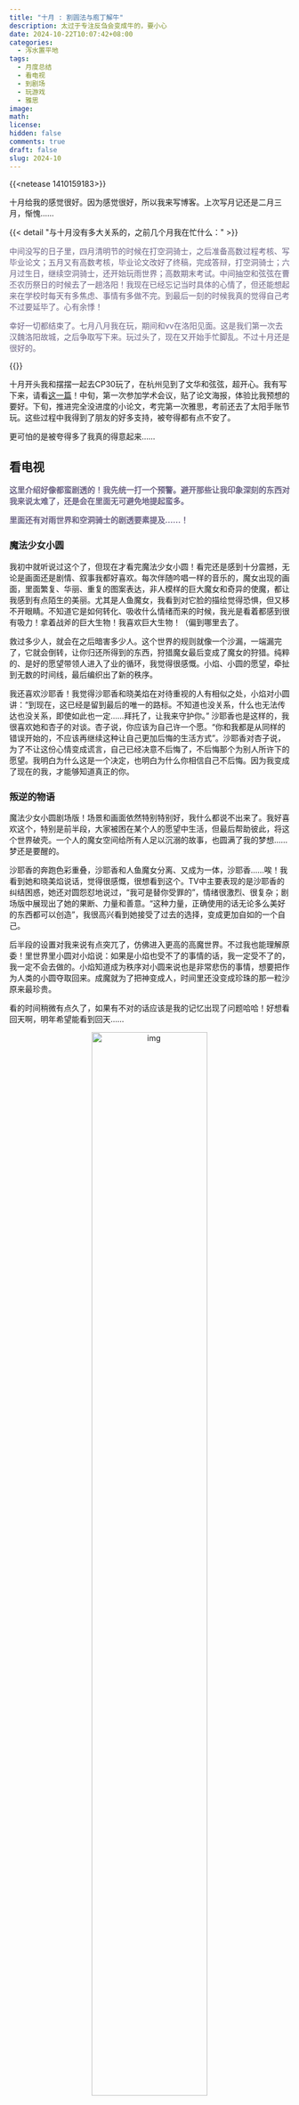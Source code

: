 ```yaml
---
title: "十月 : 割圆法与庖丁解牛"
description: 太过于专注反刍会变成牛的，要小心
date: 2024-10-22T10:07:42+08:00
categories:
  - 泻水置平地
tags:
  - 月度总结
  - 看电视
  - 到剧场
  - 玩游戏
  - 雅思
image: 
math: 
license: 
hidden: false
comments: true
draft: false
slug: 2024-10
---
```


{{<netease 1410159183>}}

十月给我的感觉很好。因为感觉很好，所以我来写博客。上次写月记还是二月三月，惭愧……

{{< detail "与十月没有多大关系的，之前几个月我在忙什么：" >}}

<font color="#6c6485">

中间没写的日子里，四月清明节的时候在打空洞骑士，之后准备高数过程考核、写毕业论文；五月又有高数考核，毕业论文改好了终稿，完成答辩，打空洞骑士；六月过生日，继续空洞骑士，还开始玩雨世界；高数期末考试。中间抽空和弦弦在曹丕农历祭日的时候去了一趟洛阳！我现在已经忘记当时具体的心情了，但还能想起来在学校时每天有多焦虑、事情有多做不完。到最后一刻的时候我真的觉得自己考不过要延毕了。心有余悸！

幸好一切都结束了。七月八月我在玩，期间和vv在洛阳见面。这是我们第一次去汉魏洛阳故城，之后争取写下来。玩过头了，现在又开始手忙脚乱。不过十月还是很好的。

</font>

{{</detail>}}

十月开头我和摆摆一起去CP30玩了，在杭州见到了文华和弦弦，超开心。我有写下来，请看[这一篇](https://jiapingplus.icu/2024/cp30/)！中旬，第一次参加学术会议，贴了论文海报，体验比我预想的要好。下旬，推进完全没进度的小论文，考完第一次雅思，考前还去了太阳手账节玩。这些过程中我得到了朋友的好多支持，被夸得都有点不安了。

更可怕的是被夸得多了我真的得意起来……

## 看电视

<font color="#6c6485">**这里介绍好像都蛮剧透的！我先统一打一个预警。避开那些让我印象深刻的东西对我来说太难了，还是会在里面无可避免地提起蛮多。**

**里面还有对雨世界和空洞骑士的剧透要素提及……！**

</font>



### 魔法少女小圆

我初中就听说过这个了，但现在才看完魔法少女小圆！看完还是感到十分震撼，无论是画面还是剧情、叙事我都好喜欢。每次伴随吟唱一样的音乐的，魔女出现的画面，里面繁复、华丽、重复的图案表达，非人模样的巨大魔女和奇异的使魔，都让我感到有点陌生的美丽。尤其是人鱼魔女，我看到对它脸的描绘觉得恐惧，但又移不开眼睛。不知道它是如何转化、吸收什么情绪而来的时候，我光是看着都感到很有吸力！拿着战斧的巨大生物！我喜欢巨大生物！（偏到哪里去了。

救过多少人，就会在之后暗害多少人。这个世界的规则就像一个沙漏，一端漏完了，它就会倒转，让你归还所得到的东西，狩猎魔女最后变成了魔女的狩猎。纯粹的、是好的愿望带领人进入了业的循环，我觉得很感慨。小焰、小圆的愿望，牵扯到无数的时间线，最后编织出了新的秩序。

我还喜欢沙耶香！我觉得沙耶香和晓美焰在对待重视的人有相似之处，小焰对小圆讲：“到现在，这已经是留到最后的唯一的路标。不知道也没关系，什么也无法传达也没关系，即使如此也一定……拜托了，让我来守护你。” 沙耶香也是这样的，我很喜欢她和杏子的对谈。杏子说，你应该为自己许一个愿。“你和我都是从同样的错误开始的，不应该再继续这种让自己更加后悔的生活方式”。沙耶香对杏子说，为了不让这份心情变成谎言，自己已经决意不后悔了，不后悔那个为别人所许下的愿望。我明白为什么这是一个决定，也明白为什么你相信自己不后悔。因为我变成了现在的我，才能够知道真正的你。

### 叛逆的物语

魔法少女小圆剧场版！场景和画面依然特别特别好，我什么都说不出来了。我好喜欢这个，特别是前半段，大家被困在某个人的愿望中生活，但最后帮助彼此，将这个世界破壳。一个人的魔女空间给所有人足以沉溺的故事，也圆满了我的梦想……梦还是要醒的。

沙耶香的奔跑色彩重叠，沙耶香和人鱼魔女分离、又成为一体，沙耶香……唉！我看到她和晓美焰说话，觉得很感慨，很想看到这个。TV中主要表现的是沙耶香的纠结困惑，她还对圆怨怼地说过，“我可是替你受罪的”，情绪很激烈、很复杂；剧场版中展现出了她的果断、力量和善意。“这种力量，正确使用的话无论多么美好的东西都可以创造”，我很高兴看到她接受了过去的选择，变成更加自如的一个自己。

后半段的设置对我来说有点突兀了，仿佛进入更高的高魔世界。不过我也能理解原委！里世界里小圆对小焰说：如果是小焰也受不了的事情的话，我一定受不了的，我一定不会去做的。小焰知道成为秩序对小圆来说也是非常悲伤的事情，想要把作为人类的小圆夺取回来。成魔就为了把神变成人，时间里还没变成珍珠的那一粒沙原来最珍贵。

看的时间稍微有点久了，如果有不对的话应该是我的记忆出现了问题哈哈！好想看回天啊，明年希望能看到回天……

<center>
    <figure>
        <img src="/img/2024-10/1.png" alt="img" style="width:70%;">
    </figure>
</center>

### 黑白厨师

韩综。好看好看，讲很多厉害的人做饭，名字的来源是节目把厨师按照有名、成就之类的考量分成黑白两个阶级。不过两边人数平衡后，后半场就几乎没有那种阶级感了。我是一直把它当做菜节目看的。

这个节目对我来说特殊的地方在于，他们对食物的讲解和评价很微妙，我看着频频点头：我对同人也是这样的观点……比如讲鲷鱼干萝卜缨高汤，浓醇清甜，爽口而不常见。这不就是我读同人的感受（。

前两三集里我喜欢冬日西瓜沙拉料理和萝卜排。前者的厨师是一个很讲究科技的人，冬日西瓜沙拉料理就有很震撼也很戏剧的效果，把西瓜和糖浆放一起抽真空，让冬天的西瓜变甜。后面的黑白汤匙对决里，两方厨师都要用紫苏籽油做菜，他使用液态氮和超高速搅拌机，把紫苏籽油做成冰淇淋甜点，这种料理对战紫苏籽油萝卜排，就很有看头。

萝卜真的很大道至简，萝卜排就是一块厚萝卜。作者也很好玩，先是讲参加比赛什么的都是虚无，然后：什么时候离开我都无所谓。要是被淘汰我大概一年不上网就好。笑死……“这道菜非常忠于原则，好好呈现了食物的味道”，就，也是我喜欢的同人风格啊朋友们！后面到崔铉硕继续做萝卜，“把萝卜泡在酱油里放进真空机，真空密封，这样酱油就会快速入味”。我：又来，难道这就是料理现在研究的手法。70分钟内呈现出室温熟成两天的腌萝卜口感。把冬天的西瓜变成夏天应季的口感。料理有的时候是偷天换日的技术，哇……

也是有液氮。辣椒酱加入果汁搅拌，只取香气；然后再用液氮把它做成泡沫状，过程十分分子料理。用意是，酱汁吃下去之后就没有任何辣椒酱味道，很清淡、很鲜明。另一道需要用到三酱的餐品是李爱德华做的。点评是，“我本来以为它的味道会非常浓郁，但它不管是酱油味，还是大酱味跟辣椒酱味，都是淡淡的而已。”哎呀我就想要自己的同人达到这种质感！三酱齐下，却十分轻盈！

节目里有一些能用到的知识。比如煎过的萝卜有刺激食欲的效果。但这真的是真的吗我不知道，我一直持之以恒地不喜欢吃萝卜。还有把肉炖软烂，然后用煮软的马铃薯做点缀；把马铃薯泥覆盖在上面的话，肉就不会冷掉，还能赋予它新的风味。

说起来我很好奇试吃之后剩下的饭要怎么处理。每一个都看着好想吃……


黑厨师队还是可看性更高一些。像他们说的，白厨师的基础性工作做得更少（?）团体战时主厨之间观点和做菜都很鲜明，就很难协调。比如主厨对土豆的处理就不一样！有的人想要酱汁，有的人想要马铃薯泥哈哈哈。土豆在我心中是很重要的食物，做法很多样，可以充当的角色也很多样。所以我又觉得他们吵得也有道理。沟通真是微妙的一件事！

便利商店战比起本事，更多是有趣，有好多泡面灵感就是了！我其实对那道便利店提拉米苏有一点疑惑，因为我觉得奶油面包的奶油不好吃……！更多的是那种植物奶油吧，还是说可能再打发会变得好吃？

<br/>

最后快到尾声的环节里，郑智善做人生料理，充满细致、华丽的要求。她说的是，只需要一个炒锅，一只汤勺还有一把刀，就能做出所有华丽的料理。是技术让她在那个厨房里都是男性的环境中坚持下来，“我对此感到很自豪”。崔铉硕的意大利面花样也超多……萌……锥形真的很像蛤蜊，原来用意是让它像面疙瘩一样，厚薄吃起来有不同的感觉。做别人不做的、有趣的料理，很符合他在节目上一贯的做法。本来第一面时以为他很阴沉来着！

然后是，李爱德华！很有看头的无限豆腐地狱！豆腐是扇贝，豆腐是芝士，豆腐可以做成炸鸡，豆腐很像卡仕达，豆腐柔软的口感让人联想到烤布蕾。这太奇妙了哈哈哈，就像三星说的，李的思维方式不同。他做拌饭饭团的那轮试吃，评委问，这个不用拌还是拌饭吗？这个应该用叉子还是勺子吃？这就是认同感的问题，“我可以体会你有多混乱。我现在也是这样。”我在屏幕前：拌饭加生鱼鲔鱼，听起来就好好吃啊……总之我蛮喜欢他的菜，也喜欢他的故事！很好的结语，“你有一个很棒的名字，而这是很符合那个名字的一道料理。”

我的感官被打磨了，对食物有了更多的认识！然后我想，我现在写同人会比以前做得更好哈哈哈。

### 思想验证区域

韩综。有时候看着好累，但也没有说不喜欢。我看这个时，是在内心衡量一下自己的立场大致在什么位置，然后选择最相近的人来看？同时也关注那些很不相同的人。看的时候经常：真的有这样的人啊，原来他们是这样、那样想。这个节目把不同政治光谱、倾向维度的人聚在一起，组成一个小社会一样生活，就像做实验。人与人之间的道理和反应好复杂，要考虑的地方太多了。它把相处展现得非常清晰，机制也配合得淋漓尽致，大家是纠结着选择一个方向，这样没法理解地生活在一起的。

我还意外看到了一点曾经生活中出现的情况，原来那是好微观的政治景观。

有时自己看得唉声叹气的！场外的相关视频里，有一个叫，“和河美娜一起看思想验证区域”，看完那个我才感觉自己彻底地轻松下来了，超喜欢。看完人群说话、争论、剖白，我心里还是最亲近那个，我知道靠近了内心会感到安定和平静的人。

### 希尔达 

希尔达有三季和一部电影“希尔达与山怪王”，我在十月末和十一月初把它们全部看完了。希尔达里有精灵，有山怪，巨人、龙，总之充满了北欧童话风格，画面也非常非常漂亮和谐。希尔达的头发是蓝色的，到了黄昏时，会被画成紫色，诸如此类的色彩用得超级美丽。

<center>
    <figure>
        <img src="/img/2024-10/4.png"  style="width:70%;">
    </figure>
</center>

里面人物也设计得十分好！希尔达、乔安娜、枝枝、精灵、雷鸟，好喜欢她们串起来的单元故事啊。还有女巫群体，弗里达学习成为女巫的故事也很让我快乐，知识像魔法一样，知识好迷人啊……

我好喜欢希尔达中的巨人篇。之前打雨世界饕餮线让我很震撼的地方，和这里所展现的东西是有相似之处的。蛞蝓猫生活在自然的大树上，树顶云后是耸立着、运行着的巨构建筑。太震撼了，是像希尔达初见森林巨人那样的无言……希尔达的故事里要更拥挤一点。巨人只是走路，就会毁坏人类的生活，人类对它们来说太小、太小了。木头人向希尔达介绍巨人时，谈到它们种族从地面上消失，说：“It just wasn't their world anymore.”

<center>
    <figure>
        <img src="/img/2024-10/3.png"  style="width:70%;">
    </figure>
</center>

世界变得太小了，这已经不是适合它们生存的那个世界了。世界的变化为巨人做出决定，到最后一切只是顺其自然。我好喜欢……我一直偏爱有关庞然大物的故事！空洞骑士里的沃姆是一种巨虫，王国边缘就是它的尸体，那里无止境地下着大雪，其实都是它的余烬。巴冬讲述它：“随着它这样的生物逝去，世界也变小了许多。”

那些巨人、巨魔、虫子、迭代器。世界无法再容纳它们，世界变小了许多。

## 到剧场

### 翻山海

这个剧依然是有一些显而易见的尴尬和吵架，一开头就开始吵架了！人群中大的吵完小的吵，我忍一下，我又忍一下。到后半场不吵了我就更开心，中间有一段跳舞形式，像歌舞青春片，天啊我超喜欢……此处有许多bug，比如周苔怎么突然就会跳舞了，什么时候会的；但是我不管了周苔我好喜欢你，你要是真的生活在圣卢西亚就好了。后面一章，第五青穿着工装背心出来，我当即发誓不管你们台词说了什么我都会原谅的，我要看这个。

<center>
    <figure>
        <img src="/img/2024-10/2.jpeg"  style="width:70%;">
        <figcaption>就是画里的这一段！在局里出现得有点突兀，但我好喜欢。</figcaption>
    </figure>
</center>

不同于那种“教练我要打篮球”的剧情，篮球在这个剧里是最不重要的事情了，或者说是引子吧。没人一开始就想打篮球。大家的过去和想打篮球这件事相比，是不是这件后来想要的事情还是太少、太轻了？打篮球这件事都这么难这么难，是不是这个世界上有些事情不对得太重了？

剧里全场只有一个男演员，超好的，比男的为校为家为国一路吵架好看多了。虽然我还是觉得一开头那个吵架太过度了，一开场我就愣住：妹妹偷走家里的金条出国读康奈尔大学，读到博士还剩最后一年决定辍学回来教大家打篮球。我：你就一年毕业了！都偷金条出来上学了，你读完这一年嘛！！还有一段是，养母当时选择让姐姐出国不让妹妹出国是怕妹太辛苦，我皱眉，我看不出这样的爱和理由。搞得后面姐妹和解都特别突兀，原谅得很快，显得年轻做的错事特别淡，那么那么多年的苦转瞬成尘。可能是剧的时间和体量问题吧。

一些大概念大名词过去之后，缓和气氛或者轻松的插曲的部分是我最喜欢的部分，可以暂时假装她们真的就是一些校园烦恼。周苔去演Tess那一段太萌了好吗，我就是来看穿裤子穿西装戴帽子跳爵士舞的，只要给我看这个我还有什么能说的……明信片上画的是裙子！如果是裤子就更好了。

王小欢在庭前演……，在翻山海里演周苔。没有老公是多么重要啊啊啊，周苔太萌了。我太喜欢了！没有缘由的！全是自己的个人爱好！

最后话剧结尾，谢宝花把订婚的镯子扔掉了。宝花不再为对象打篮球了！宝花想，能运球就能运命，这都是女子的事情。 这就像你的女性朋友终于不说她的男朋友，她和你聊的东西不是男的了，超开心……

以及翻山海的场刊很好看，按民国报纸刊物的式样设计，里面藏了很多小彩蛋。穿插小画也可爱，又给了我一些制品灵感（?）

## 玩游戏

### 雨世界

<font color="#6c6485">

**这一篇配的音乐是，雨世界开局播放的背景音乐。**

</font>

我六月份开始玩雨世界，因为是海胆送我的生日礼物。一晃到这个月，我已经打完本作加上DLC的八条线，都开始玩mod猫了；还学习了一下开发者工具。雨世界真好玩啊，我已经离不开这个游戏了！但它又不是通俗意义上的好玩，我现在打着打着也会受苦受难，愤怒地关掉界面。雨世界是个复杂的游戏，这么说比较贴切吧！复杂的动作系统，复杂的生态、生物，是一个充满随机性的世界。

我又要重复一遍它可能会劝退人的地方：你是一只蛞蝓猫，需要避开蜥蜴、秃鹫等捕食者，因为你在生态链的低位，很难击败它们；你始终不会升级技能、获得更强大的力量，这种逃命几乎总是如此；你需要熟悉那些几乎看不懂的地图；你几乎不能够得到任何新手指引（如果觉得空洞骑士的新手指引不够清晰的话，那么雨世界我个人认为更甚……）；一开始，你完全不知道自己该往哪里去，选择通过哪一扇地区大门，之后要做什么。在过程中，你需要找还不知道在哪里的食物来让自己吃饱；你需要找到还不知道在哪里的庇护所来让你度过一天（一循环）；你需要在大雨来临前吃饱并找到庇护所，不然就会被雨淋死。往往只有不断的试错和死亡能让你最终了解这一切。

不过我玩着玩着就接受了上面的一切……雨世界拥有非常、非常美丽的风景；拥有复杂的动作系统，尽管大部分操作都没有什么一定需要的使用场景，但下插矛、贴地滑行、出管道一蹬腿（什么）还是挺好用的。它创造了行为复杂的生物，特别是玩久了之后感觉不同的蜥蜴也挺萌的，还可以通过喂食来驯服它。熟了之后蜥蜴甚至会为了保护你而和其他生物战斗，随你一起进庇护所，一起睡觉。我喜欢青蜥蜴，小青的尾巴有喷气助推一样的作用，可以和你去到很多地方！

<center>
    <figure>
        <img src="/img/2024-10/5.jpg"  style="width:70%;">
          <figcaption>好挤啊，小青。</figcaption>
    </figure>
</center>

还有剧情！虽然它很简省，留白的部分非常多。除了几次对话，如果要再多了解一点这个世界的信息，就需要从各处收集珍珠，并交给一个叫做仰望皓月的迭代器，或者说人偶，她会把珍珠里的内容读给你听。在没有安装背包mod的情况下，蛞蝓猫只能在胃里储存一个珍珠；珍珠所在的地址常常距离皓月很远，所以也很难让她一次性读到许多。不看地图攻略的情况下收集珍珠信息并不是非常轻松。越写越觉得背包mod真是好重要……我的一些珍珠都是靠它才能收集到的。比较重要的彩色珍珠里，有的内容我很喜欢：

<center>
    <figure>
        <img src="/img/2024-10/9.jpg"  style="width:70%;">
    </figure>
</center>

迭代器之间的故事实际上十分静默。世界只是展开一角，蛞蝓猫几乎无法理解。猫始终无法看到它的全貌、更无法改变这个故事的走向，只是经过一个文明的遗迹，然后找到自己的，小小的结局。猎手和倾盆大雨中的猫另论，它们知道这个世界的大雨因为什么而落。

DLC倾盆大雨提供了更多的迭代器故事，它们展现了时间线上的一种可能。游玩倾盆大雨五只猫的过程里，最直观的震撼是地图之间的变化……绝壁地图在矛大师的时间段里依然存在连接五块卵石、仰望皓月两座迭代器的高架电缆，当时它还没有坠落。因为玩了很多次猎手，从农场阵列、天空群岛，经烟囱天棚去往高墙是我最熟悉的一段路程。到了圣徒的时间，场景上空只有永不止息的大雪，烟囱天棚已经变为绝路。

猫的地面时代，只是它们的阴影，它们的支架。有些猫在地面生生死死，有些猫深入地下，就这样活着，繁衍生息……一代、一代之后，一个巨大的、变化的世界最终轰然倒下。它们所追求的伟大事业，它们的过错与补救，它们的交互与情感，对游戏中的猫与迭代器本身来说，都很难诉说，没有意义。这个世界的大多数事情就这样周而复始。

我第一次进入雨世界，用的是黄猫，它叫做僧侣。我在郊区毫无头绪地乱撞，至少死了二十多次，游戏的前三十个小时都没给我什么舒适的体验。终于我打开了业力大门，穿过工业区、垃圾堆，游过海岸线，通过巨大的、沉没的巨构遗骸，见到了仰望皓月。我没有交流印记，彼此无法沟通，无话可说，我们就那么面面相觑……怎么会有一个游戏的NPC，你见到了她，她却什么都无法诉说。在下一场杀人的大雨来临之前，猫只能茫然地转身匆匆离开。焦虑、怀疑、无所适从，许多见面毫无意义，只有自己知道自己来过。

还有终于接近五块卵石演算室的那块地图！巨构内部如同鱼群一样游动的神经元，计算的声音嗡然作响，几乎能听到信号的流窜。越靠近演算室，那种嘈杂的声音渐强，我意识到了这个钢铁机器剧烈的生命活动，哇，它是活着的生物……还有一次我操纵猎手从顶部钻出，在高墙的上部停留。随着时间流逝，看到黄昏降临，迭代器也变得昏暗，因为光照的缘故逐渐从原本的铁灰转为橙色，再呈现微妙的绿、紫，换得非常快，场景有不同的魅力之处。最后完全黑了下来，只能看到天空上绿星旁边出现明月。这里没有大雨，它只是颤抖、震动。

我被征服了。我受的苦是值得的（。）一切都是值得的。猫我喜欢你们，迭代器，我喜欢你们……

2024年都快要过去了。到现在为止，我认为雨世界是这一年我所玩到的，对自己的生活造成了最深刻影响的游戏。

<center>
    <figure>
        <img src="/img/2024-10/6.jpg"  style="width:70%;">
    </figure>
</center>

<center>
    <figure>
        <img src="/img/2024-10/7.jpg"  style="width:70%;">
    </figure>
</center>

<center>
    <figure>
        <img src="/img/2024-10/8.jpg"  style="width:70%;">
        <figcaption>请看饕餮线解锁的猫猫树！它的背后是巨大的迭代器。</figcaption>
    </figure>
</center>

## 好难好难

能写完这次十月份博客，大部分仰赖于正在推进的小论文。文章本身没有思路，我对自己也很怀疑，所以完全没有下笔的勇气。拖了大概两周，才给老师一点进展。磨的过程中每十分钟我感觉自己完蛋了一次，就打开编辑器开始写话……

还有语言成绩和申请材料的事情。我今年必须得考出来雅思成绩了，对我来说好难！以前没有喜欢的英文媒介，比如文学啊电影什么的，我就从来不在意英语，也从来不学它，不用考试之后一天都没有碰过了。月末机考了一次，果然考得好差好差，我还要往上提一分，垂头。

说起来我做事总是觉得时间还早，所以还来得及。无知无觉地度过一段时间之后，突然就没什么准备的日子了！哇，超烦心，我再改改自己的心态。

## 太阳手账节

考雅思前我还去太阳手账节玩了，第一次去这类手账集市，受限于场地体验不是非常好。但很喜欢里面的几家店，逛得还是很久的。这次买了蛮多小印章，原来印在小本子上这么可爱，我摁得无法自拔！在omu studio消费到拿到了两张签绘，印章、胶带和贴纸也都太可爱了，没办法拒绝……

签绘我要了一张学业顺利，一张搞同人顺利。店主笑眯眯的：搞同人顺利好啊！

请看我得到的：

<center>
    <figure>
        <img src="/img/2024-10/10.png"  style="width:70%;">
    </figure>
</center>

还买了许多内页分装！大的A7插在一本TN改活页里，小的M5就当便签用了。但买回来之后这几天又没怎么用，一个是懒得打孔，一个是老是忘写。我就攒着这样每天翻出来看看，怎么回事。

印章里我特意买了不开心士多的报喜，上面画的一个番茄打开，里面飘出彩条。等我有学上了就给自己印这个。

## 如庖丁解牛

题目其实是我上半年时起的，然后我一直拖……那时写的和现在完全不是一回事。以前是说，自己如果感受不好的情绪，就只能像割圆一样，每次更精确一点，最终挨近到那个情绪。我以为了解它，就能解决它。但不是的！我发现，不再回过头去想它们也很好。有些事情真的永远地结束了，我停止了一段时间，不去想它们，慢慢地就完全没有那种情绪，只感到平静、轻松。之前依然觉察到伤害，是因为我还在意。而现在自己完全不需要来自从前的解释和理由了。

原来隔离是有用的啊！就像不要再吃了再吃容易变成猪一样，我不要再反刍决定放下的事情了，小心自己变成牛（?）

这个过程中我获得了很多帮助。我找到了新的媒介，改变了一些生活习惯，尝试了新的事情，认识了很好的网友，最近感到了强烈的幸福。谢谢朋友们为我分割出清晰的生活，使许多问题迎刃而解。一切松松快快，如庖丁解牛。

<center>
    <figure>
        <img src="/img/2024-10/11.JPG"  style="width:70%;">
        <figcaption>朋友与我携带仰望皓月在肯德基，与食物、手账、捏捏合影。</figcaption>
    </figure>
</center>

